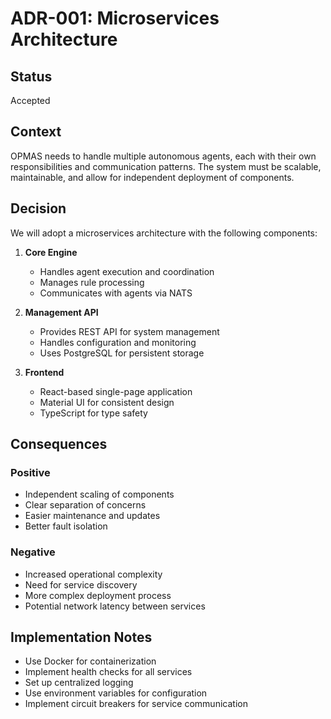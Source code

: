 # ADR-001: Microservices Architecture

## Status
Accepted

## Context
OPMAS needs to handle multiple autonomous agents, each with their own responsibilities and communication patterns. The system must be scalable, maintainable, and allow for independent deployment of components.

## Decision
We will adopt a microservices architecture with the following components:

1. **Core Engine**
   - Handles agent execution and coordination
   - Manages rule processing
   - Communicates with agents via NATS

2. **Management API**
   - Provides REST API for system management
   - Handles configuration and monitoring
   - Uses PostgreSQL for persistent storage

3. **Frontend**
   - React-based single-page application
   - Material UI for consistent design
   - TypeScript for type safety

## Consequences

### Positive
- Independent scaling of components
- Clear separation of concerns
- Easier maintenance and updates
- Better fault isolation

### Negative
- Increased operational complexity
- Need for service discovery
- More complex deployment process
- Potential network latency between services

## Implementation Notes
- Use Docker for containerization
- Implement health checks for all services
- Set up centralized logging
- Use environment variables for configuration
- Implement circuit breakers for service communication
